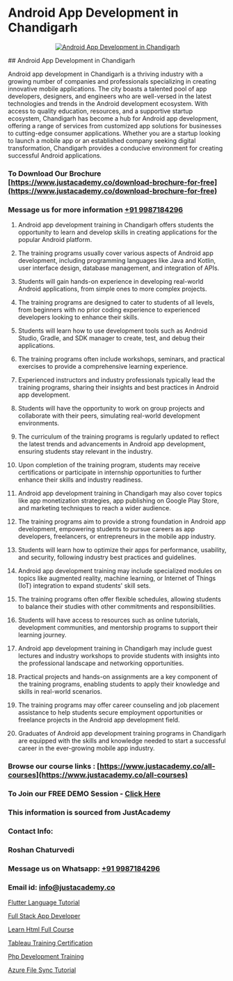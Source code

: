 # Android App Development in Chandigarh

<p align="center">
  <a href="https://justacademy.co/course-detail/android-app-development">
    <img src="https://justacademy.co/storage2/course_image/1676635923_course_image.webp" alt="Android App Development in Chandigarh">
  </a>
</p>
## Android App Development in Chandigarh

Android app development in Chandigarh is a thriving industry with a growing number of companies and professionals specializing in creating innovative mobile applications. The city boasts a talented pool of app developers, designers, and engineers who are well-versed in the latest technologies and trends in the Android development ecosystem. With access to quality education, resources, and a supportive startup ecosystem, Chandigarh has become a hub for Android app development, offering a range of services from customized app solutions for businesses to cutting-edge consumer applications. Whether you are a startup looking to launch a mobile app or an established company seeking digital transformation, Chandigarh provides a conducive environment for creating successful Android applications.
### To Download Our Brochure [https://www.justacademy.co/download-brochure-for-free](https://www.justacademy.co/download-brochure-for-free)
### Message us for more information [+91 9987184296](https://api.whatsapp.com/send?phone=919987184296)
1) Android app development training in Chandigarh offers students the opportunity to learn and develop skills in creating applications for the popular Android platform.

2) The training programs usually cover various aspects of Android app development, including programming languages like Java and Kotlin, user interface design, database management, and integration of APIs.

3) Students will gain hands-on experience in developing real-world Android applications, from simple ones to more complex projects.

4) The training programs are designed to cater to students of all levels, from beginners with no prior coding experience to experienced developers looking to enhance their skills.

5) Students will learn how to use development tools such as Android Studio, Gradle, and SDK manager to create, test, and debug their applications.

6) The training programs often include workshops, seminars, and practical exercises to provide a comprehensive learning experience.

7) Experienced instructors and industry professionals typically lead the training programs, sharing their insights and best practices in Android app development.

8) Students will have the opportunity to work on group projects and collaborate with their peers, simulating real-world development environments.

9) The curriculum of the training programs is regularly updated to reflect the latest trends and advancements in Android app development, ensuring students stay relevant in the industry.

10) Upon completion of the training program, students may receive certifications or participate in internship opportunities to further enhance their skills and industry readiness.

11) Android app development training in Chandigarh may also cover topics like app monetization strategies, app publishing on Google Play Store, and marketing techniques to reach a wider audience.

12) The training programs aim to provide a strong foundation in Android app development, empowering students to pursue careers as app developers, freelancers, or entrepreneurs in the mobile app industry.

13) Students will learn how to optimize their apps for performance, usability, and security, following industry best practices and guidelines.

14) Android app development training may include specialized modules on topics like augmented reality, machine learning, or Internet of Things (IoT) integration to expand students' skill sets.

15) The training programs often offer flexible schedules, allowing students to balance their studies with other commitments and responsibilities.

16) Students will have access to resources such as online tutorials, development communities, and mentorship programs to support their learning journey.

17) Android app development training in Chandigarh may include guest lectures and industry workshops to provide students with insights into the professional landscape and networking opportunities.

18) Practical projects and hands-on assignments are a key component of the training programs, enabling students to apply their knowledge and skills in real-world scenarios.

19) The training programs may offer career counseling and job placement assistance to help students secure employment opportunities or freelance projects in the Android app development field.

20) Graduates of Android app development training programs in Chandigarh are equipped with the skills and knowledge needed to start a successful career in the ever-growing mobile app industry.

### Browse our course links : [https://www.justacademy.co/all-courses](https://www.justacademy.co/all-courses) 
### To Join our FREE DEMO Session - [Click Here](https://www.justacademy.co/register-for-course-demo)


### This information is sourced from JustAcademy
### Contact Info:
### Roshan Chaturvedi
### Message us on Whatsapp: [+91 9987184296](https://api.whatsapp.com/send?phone=919987184296)
### Email id: [info@justacademy.co](mailto:info@justacademy.co)
                
[Flutter Language Tutorial](https://www.linkedin.com/pulse/flutter-language-tutorial-justacademy-delhi-z5rqc/)

[Full Stack App Developer](https://www.linkedin.com/pulse/full-stack-app-developer-justacademy-thane-mkwxf/)

[Learn Html Full Course](https://medium.com/@negishivu99/learn-html-full-course-0f3fd704732c)

[Tableau Training Certification](https://medium.com/@surajvaishnav5015/tableau-training-certification-049191a2309d)

[Php Development Training](https://justacademyin.github.io/justacademy/php-development-training)

[Azure File Sync Tutorial](https://justacademyin.github.io/justacademy/azure-file-sync-tutorial)

